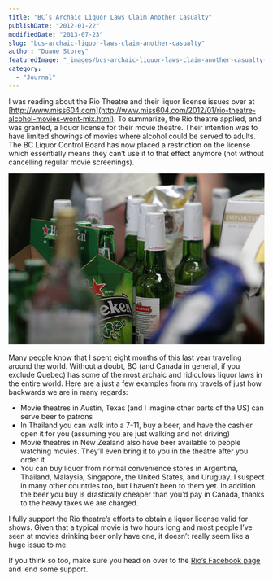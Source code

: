 ```yaml
---
title: "BC’s Archaic Liquor Laws Claim Another Casualty"
publishDate: "2012-01-22"
modifiedDate: "2013-07-23"
slug: "bcs-archaic-liquor-laws-claim-another-casualty"
author: "Duane Storey"
featuredImage: "_images/bcs-archaic-liquor-laws-claim-another-casualty-featured.jpg"
category:
  - "Journal"
---
```


I was reading about the Rio Theatre and their liquor license issues over at [http://www.miss604.com](http://www.miss604.com/2012/01/rio-theatre-alcohol-movies-wont-mix.html). To summarize, the Rio theatre applied, and was granted, a liquor license for their movie theatre. Their intention was to have limited showings of movies where alcohol could be served to adults. The BC Liquor Control Board has now placed a restriction on the license which essentially means they can’t use it to that effect anymore (not without cancelling regular movie screenings).

[![](_images/bcs-archaic-liquor-laws-claim-another-casualty-1.jpg "Beer")](_images/bcs-archaic-liquor-laws-claim-another-casualty-1.jpg)

Many people know that I spent eight months of this last year traveling around the world. Without a doubt, BC (and Canada in general, if you exclude Quebec) has some of the most archaic and ridiculous liquor laws in the entire world. Here are a just a few examples from my travels of just how backwards we are in many regards:

- Movie theatres in Austin, Texas (and I imagine other parts of the US) can serve beer to patrons
- In Thailand you can walk into a 7-11, buy a beer, and have the cashier open it for you (assuming you are just walking and not driving)
- Movie theatres in New Zealand also have beer available to people watching movies. They’ll even bring it to you in the theatre after you order it
- You can buy liquor from normal convenience stores in Argentina, Thailand, Malaysia, Singapore, the United States, and Uruguay. I suspect in many other countries too, but I haven’t been to them yet. In addition the beer you buy is drastically cheaper than you’d pay in Canada, thanks to the heavy taxes we are charged.

I fully support the Rio theatre’s efforts to obtain a liquor license valid for shows. Given that a typical movie is two hours long and most people I’ve seen at movies drinking beer only have one, it doesn’t really seem like a huge issue to me.

If you think so too, make sure you head on over to the [Rio’s Facebook page](https://www.facebook.com/SupportTheRio?sk=wall) and lend some support.